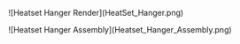 !\[Heatset Hanger Render\](HeatSet_Hanger.png)

!\[Heatset Hanger Assembly\](Heatset_Hanger_Assembly.png)